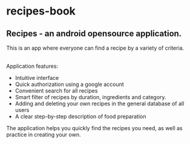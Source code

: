 # recipes-book
<h2>Recipes - an android opensource application.</h2>

This is an app where everyone can find a recipe by a variety of criteria.

<br>
Application features:

<ul>
  <li>Intuitive interface</li>
  <li>Quick authorization using a google account</li>
  <li>Convenient search for all recipes</li>
  <li>Smart filter of recipes by duration, ingredients and category.</li>
  <li>Adding and deleting your own recipes in the general database of all users</li>
  <li>A clear step-by-step description of food preparation</li>
</ul>

The application helps you quickly find the recipes you need, as well as practice in creating your own.
